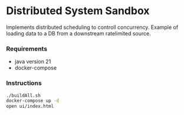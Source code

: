 # Distributed System Sandbox

Implements distributed scheduling to controll concurrency. Example of loading data to a DB from a downstream ratelimited source.

### Requirements
* java version 21
* docker-compose

### Instructions

```sh
./buildAll.sh
docker-compose up -d
open ui/index.html
```
